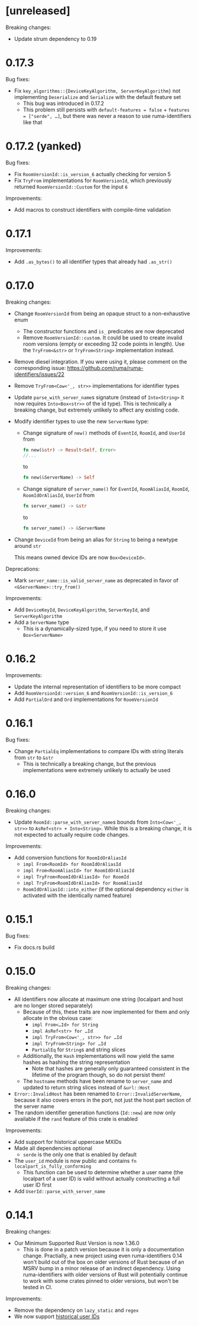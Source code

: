 # [unreleased]

Breaking changes:

* Update strum dependency to 0.19

# 0.17.3

Bug fixes:

* Fix `key_algorithms::{DeviceKeyAlgorithm, ServerKeyAlgorithm}` not implementing `Deserialize` and
  `Serialize` with the default feature set
  * This bug was introduced in 0.17.2
  * This problem still persists with `default-features = false` + `features = ["serde", …]`, but
    there was never a reason to use ruma-identifiers like that

# 0.17.2 (yanked)

Bug fixes:

* Fix `RoomVersionId::is_version_6` actually checking for version 5
* Fix `TryFrom` implementations for `RoomVersionId`, which previously returned
  `RoomVersionId::Custom` for the input `6`

Improvements:

* Add macros to construct identifiers with compile-time validation

# 0.17.1

Improvements:

* Add `.as_bytes()` to all identifier types that already had `.as_str()`

# 0.17.0

Breaking changes:

* Change `RoomVersionId` from being an opaque struct to a non-exhaustive enum
  * The constructor functions and `is_` predicates are now deprecated
  * Remove `RoomVersionId::custom`. It could be used to create invalid room versions (empty or
    exceeding 32 code points in length). Use the `TryFrom<&str>` or `TryFrom<String>` implementation
    instead.
* Remove diesel integration. If you were using it, please comment on the corresponding issue:
  https://github.com/ruma/ruma-identifiers/issues/22
* Remove `TryFrom<Cow<'_, str>>` implementations for identifier types
* Update `parse_with_server_name`s signature (instead of `Into<String>` it now requires
  `Into<Box<str>>` of the id type). This is technically a breaking change, but extremely unlikely
  to affect any existing code.
* Modify identifier types to use the new `ServerName` type:
  * Change signature of `new()` methods of `EventId`, `RoomId`, and `UserId` from
    ```rust
    fn new(&str) -> Result<Self, Error>
    //...
    ```
    to
    ```rust
    fn new(&ServerName) -> Self
    ```

  * Change signature of `server_name()` for `EventId`, `RoomAliasId`, `RoomId`, `RoomIdOrAliasId`, `UserId` from
    ```rust
    fn server_name() -> &str
    ```
    to
    ```rust
    fn server_name() -> &ServerName
    ```
* Change `DeviceId` from being an alias for `String` to being a newtype around `str`

  This means owned device IDs are now `Box<DeviceId>`.

Deprecations:

* Mark `server_name::is_valid_server_name` as deprecated in favor of `<&ServerName>::try_from()`

Improvements:

* Add `DeviceKeyId`, `DeviceKeyAlgorithm`, `ServerKeyId`, and `ServerKeyAlgorithm`
* Add a `ServerName` type
  * This is a dynamically-sized type, if you need to store it use `Box<ServerName>`

# 0.16.2

Improvements:

* Update the internal representation of identifiers to be more compact
* Add `RoomVersionId::version_6` and `RoomVersionId::is_version_6`
* Add `PartialOrd` and `Ord` implementations for `RoomVersionId`

# 0.16.1

Bug fixes:

* Change `PartialEq` implementations to compare IDs with string literals from `str` to `&str`
  * This is technically a breaking change, but the previous implementations were extremely
    unlikely to actually be used

# 0.16.0

Breaking changes:

* Update `RoomId::parse_with_server_name`s bounds from `Into<Cow<'_, str>>` to
  `AsRef<str> + Into<String>`. While this is a breaking change, it is not expected to actually
  require code changes.

Improvements:

* Add conversion functions for `RoomIdOrAliasId`
  * `impl From<RoomId> for RoomIdOrAliasId`
  * `impl From<RoomAliasId> for RoomIdOrAliasId`
  * `impl TryFrom<RoomIdOrAliasId> for RoomId`
  * `impl TryFrom<RoomIdOrAliasId> for RoomAliasId`
  * `RoomIdOrAliasId::into_either` (if the optional dependency `either` is activated with the
    identically named feature)

# 0.15.1

Bug fixes:

* Fix docs.rs build

# 0.15.0

Breaking changes:

* All identifiers now allocate at maximum one string (localpart and host are no longer stored
  separately)
  * Because of this, these traits are now implemented for them and only allocate in the obvious
    case:
    * `impl From<…Id> for String`
    * `impl AsRef<str> for …Id`
    * `impl TryFrom<Cow<'_, str>> for …Id`
    * `impl TryFrom<String> for …Id`
    * `PartialEq` for `String`s and string slices
  * Additionally, the `Hash` implementations will now yield the same hashes as hashing the string
    representation
    * Note that hashes are generally only guaranteed consistent in the lifetime of the program
      though, so do not persist them!
  * The `hostname` methods have been rename to `server_name` and updated to return string slices
    instead of `&url::Host`
* `Error::InvalidHost` has been renamed to `Error::InvalidServerName`, because it also covers errors
  in the port, not just the host part section of the server name
* The random identifier generation functions (`Id::new`) are now only available if the `rand`
  feature of this crate is enabled

Improvements:

* Add support for historical uppercase MXIDs
* Made all dependencies optional
  * `serde` is the only one that is enabled by default
* The `user_id` module is now public and contains `fn localpart_is_fully_conforming`
  * This function can be used to determine whether a user name (the localpart of a user ID) is valid
    without actually constructing a full user ID first
* Add `UserId::parse_with_server_name`

# 0.14.1

Breaking changes:

* Our Minimum Supported Rust Version is now 1.36.0
  * This is done in a patch version because it is only a documentation change. Practially, a new
    project using even ruma-identifiers 0.14 won't build out of the box on older versions of Rust
    because of an MSRV bump in a minor release of an indirect dependency. Using ruma-identifiers
    with older versions of Rust will potentially continue to work with some crates pinned to older
    versions, but won't be tested in CI.

Improvements:

* Remove the dependency on `lazy_static` and `regex`
* We now support [historical user IDs](https://matrix.org/docs/spec/appendices#historical-user-ids)
